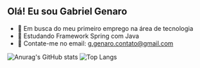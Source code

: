 ## Olá! Eu sou Gabriel Genaro


- 🔭 Em busca do meu primeiro emprego na área de tecnologia
- 🌱 Estudando Framework Spring com Java
- 💬 Contate-me no email: g.genaro.contato@gmail.com
  
![Anurag's GitHub stats](https://github-readme-stats.vercel.app/api?username=genaro2907&hide=contribs,prs&show_icons=true&theme=tokyonight)
![Top Langs](https://github-readme-stats.vercel.app/api/top-langs/?username=genaro2907&layout=compact&show_icons=true&theme=tokyonight)
